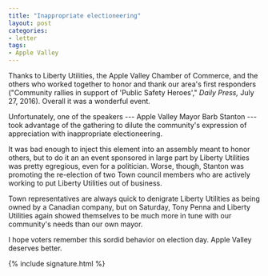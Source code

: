 ```yaml
---
title: "Inappropriate electioneering"
layout: post
categories:
- letter
tags:
- Apple Valley
---
```


Thanks to Liberty Utilities, the Apple Valley Chamber of Commerce, and the others who worked together to honor and thank our area's first responders ("Community rallies in support of 'Public Safety Heroes'," *Daily Press,* July 27, 2016). Overall it was a wonderful event.

Unfortunately, one of the speakers --- Apple Valley Mayor Barb Stanton --- took advantage of the gathering to dilute the community's expression of appreciation with inappropriate electioneering.

It was bad enough to inject this element into an assembly meant to honor others, but to do it an an event sponsored in large part by Liberty Utilities was pretty egregious, even for a politician. Worse, though, Stanton was promoting the re-election of two Town council members who are actively working to put Liberty Utilities out of business.

Town representatives are always quick to denigrate Liberty Utilities as being owned by a Canadian company, but on Saturday, Tony Penna and Liberty Utilities again showed themselves to be much more in tune with our community's needs than our own mayor.

I hope voters remember this sordid behavior on election day. Apple Valley deserves better.

{% include signature.html %}
